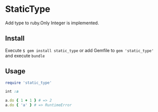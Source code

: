 # StaticType

Add type to ruby.Only Integer is implemented.

## Install

Execute `$ gem install static_type` or add Gemfile to `gem 'static_type'` and execute `bundle`

## Usage

```ruby
require 'static_type'

int :a

a.do { 1 + 1 } # => 2
a.do { 'a' } # => RuntimeError
```
